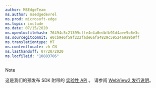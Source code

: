 ```yaml
---
author: MSEdgeTeam
ms.author: msedgedevrel
ms.prod: microsoft-edge
ms.topic: include
ms.date: 07/15/2020
ms.openlocfilehash: 76494c5c21399cffe4e4a0edbfb91d4aee9c6e3c
ms.sourcegitcommit: e0cb9e6f59f222fade6afa4829c59524a9a9b9ff
ms.translationtype: MT
ms.contentlocale: zh-CN
ms.lasthandoff: 07/20/2020
ms.locfileid: "10883706"
---
```

> [!NOTE]
> 这是我们的预发布 SDK 附带的 [实验性 API][ExperimentalAPIs] 。 请参阅 [WebView2 发行说明][WebView2ReleaseNotes]。

<!-- image links -->  

<!-- links -->  

[WebView2ReleaseNotes]: /microsoft-edge/webview2/releasenotes "WebView2 发行说明"
[ExperimentalAPIs]: /microsoft-edge/webview2/concepts/versioning#experimental-apis "实验性 Api"
